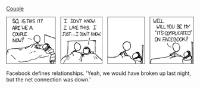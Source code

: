 [Couple](https://xkcd.com/355)

![Couple](./random_comic.png)

Facebook defines relationships.  'Yeah, we would have broken up last night, but the net connection was down.'

